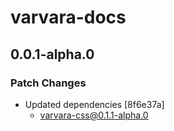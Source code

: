 # varvara-docs

## 0.0.1-alpha.0

### Patch Changes

- Updated dependencies [8f6e37a]
  - varvara-css@0.1.1-alpha.0
